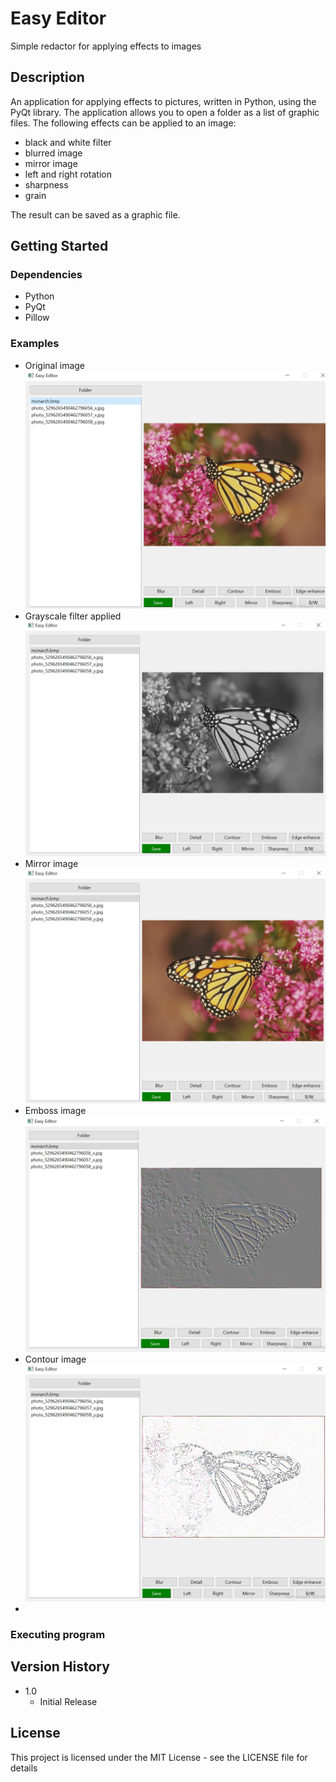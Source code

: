 # Easy Editor

Simple redactor for applying effects to images

## Description

An application for applying effects to pictures, written in Python, using the PyQt library. The application allows you to open a folder as a list of graphic files. The following effects can be applied to an image:
* black and white filter
* blurred image
* mirror image
* left and right rotation
* sharpness
* grain

The result can be saved as a graphic file.

## Getting Started

### Dependencies

* Python
* PyQt
* Pillow

### Examples

* Original image
![original image](https://github.com/mashkovamilana/Easy-Editor/blob/main/images/image-original.png)
* Grayscale filter applied
![grayscale filter](https://github.com/mashkovamilana/Easy-Editor/blob/main/images/image-blackandwhite.png)
* Mirror image
![mirror image](https://github.com/mashkovamilana/Easy-Editor/blob/main/images/image-mirror.png)
* Emboss image
![emboss image](https://github.com/mashkovamilana/Easy-Editor/blob/main/images/image-emboss.png)
* Contour image
![contour image](https://github.com/mashkovamilana/Easy-Editor/blob/main/images/image-contour.png)
* 

### Executing program



## Version History

* 1.0
    * Initial Release

## License

This project is licensed under the MIT License - see the LICENSE file for details

